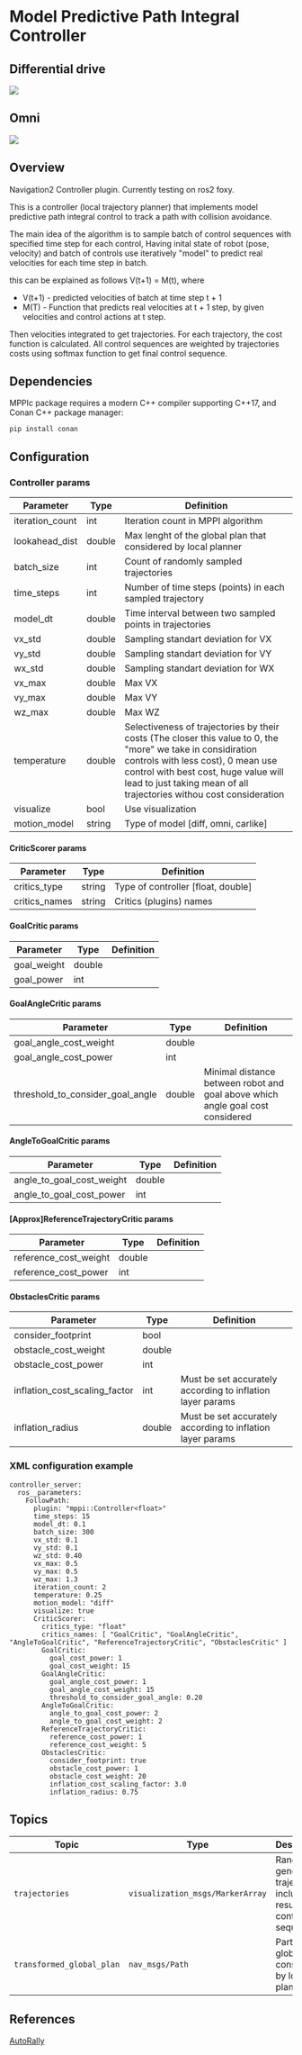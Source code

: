 # Model Predictive Path Integral Controller

## Differential drive  
![](.resources/demo-diff.gif)

## Omni
![](.resources/demo-omni.gif)

## Overview

Navigation2 Controller plugin. Currently testing on ros2 foxy.

This is a controller (local trajectory planner) that implements model predictive 
path integral control to track a path with collision avoidance. 

The main idea of the algorithm is to sample batch of control sequences with specified time step for each control, 
Having inital state of robot (pose, velocity) and batch of controls use iteratively "model" to predict real velocities for each time step in batch.

this can be explained as follows V(t+1) = M(t), where 

  - V(t+1) - predicted velocities of batch at time step t + 1
  - M(T) - Function that predicts real velocities at t + 1 step, by given velocities and control actions at t step.

Then velocities integrated to get trajectories. For each trajectory, the cost function is calculated. 
All control sequences are weighted by trajectories costs using softmax function to get final control sequence.

## Dependencies 
MPPIc package requires a modern C++ compiler supporting C++17, and Conan C++ package manager:
```
pip install conan
```

## Configuration

### Controller params
 | Parameter       | Type   | Definition                                                                                                                                                                                                                                                        |
 | --------------- | ------ | -----------------------------------------------------------------------------------------------------------                                                                                                                                                       |
 | iteration_count | int    | Iteration count in MPPI algorithm                                                                                                                                                                                                                                 |
 | lookahead_dist  | double | Max lenght of the global plan that considered by local planner                                                                                                                                                                                                    |
 | batch_size      | int    | Count of randomly sampled trajectories                                                                                                                                                                                                                            |
 | time_steps      | int    | Number of time steps (points) in each sampled trajectory                                                                                                                                                                                                          |
 | model_dt        | double | Time interval between two sampled points in trajectories                                                                                                                                                                                                          |
 | vx_std          | double | Sampling standart deviation for VX
 | vy_std          | double | Sampling standart deviation for VY
 | wx_std          | double | Sampling standart deviation for WX
 | vx_max          | double | Max VX
 | vy_max          | double | Max VY
 | wz_max          | double | Max WZ
 | temperature     | double | Selectiveness of trajectories by their costs (The closer this value to 0, the "more" we take in considiration controls with less cost), 0 mean use control with best cost, huge value will lead to just taking mean of all trajectories withou cost consideration |
 | visualize       | bool   | Use visualization                                                                                                                                                                                                                                                 |
 | motion_model    | string | Type of model [diff, omni, carlike]                                                                                                                                                                                                                               |

#### CriticScorer params

 | Parameter       | Type   | Definition                                                                                                  |
 | --------------- | ------ | ----------------------------------------------------------------------------------------------------------- |
 | critics_type    | string | Type of controller [float, double]                                                                          |
 | critics_names   | string | Critics (plugins) names

#### GoalCritic params
 | Parameter       | Type   | Definition                                                                                                  |
 | --------------- | ------ | ----------------------------------------------------------------------------------------------------------- |
 | goal_weight     | double |                                                                                                             |
 | goal_power      | int    |                                                                                                             |

#### GoalAngleCritic params
 | Parameter                        | Type   | Definition                                                                                                  |
 | ---------------                  | ------ | ----------------------------------------------------------------------------------------------------------- |
 | goal_angle_cost_weight           | double |                                                                                                             |
 | goal_angle_cost_power            | int    |                                                                                                             |
 | threshold_to_consider_goal_angle | double | Minimal distance between robot and goal above which angle goal cost considered                              |

#### AngleToGoalCritic params
 | Parameter                 | Type   | Definition                                                                                                  |
 | ---------------           | ------ | ----------------------------------------------------------------------------------------------------------- |
 | angle_to_goal_cost_weight | double |                                                                                                             |
 | angle_to_goal_cost_power  | int    |                                                                                                             |

#### [Approx]ReferenceTrajectoryCritic params
 | Parameter             | Type   | Definition                                                                                                  |
 | ---------------       | ------ | ----------------------------------------------------------------------------------------------------------- |
 | reference_cost_weight | double |                                                                                                             |
 | reference_cost_power  | int    |                                                                                                             |

#### ObstaclesCritic params
 | Parameter                     | Type   | Definition                                                                                                  |
 | ---------------               | ------ | ----------------------------------------------------------------------------------------------------------- |
 | consider_footprint            | bool   |                                                                                                             |
 | obstacle_cost_weight          | double |                                                                                                             |
 | obstacle_cost_power           | int    |                                                                                                             |
 | inflation_cost_scaling_factor | int    | Must be set accurately according to inflation layer params                                                  |
 | inflation_radius              | double | Must be set accurately according to inflation layer params                                                  |



### XML configuration example
```
controller_server:
  ros__parameters:
    FollowPath:
      plugin: "mppi::Controller<float>"
      time_steps: 15
      model_dt: 0.1
      batch_size: 300
      vx_std: 0.1
      vy_std: 0.1
      wz_std: 0.40
      vx_max: 0.5
      vy_max: 0.5
      wz_max: 1.3
      iteration_count: 2
      temperature: 0.25
      motion_model: "diff"
      visualize: true
      CriticScorer:
        critics_type: "float"
        critics_names: [ "GoalCritic", "GoalAngleCritic", "AngleToGoalCritic", "ReferenceTrajectoryCritic", "ObstaclesCritic" ]
        GoalCritic:
          goal_cost_power: 1
          goal_cost_weight: 15
        GoalAngleCritic:
          goal_angle_cost_power: 1
          goal_angle_cost_weight: 15 
          threshold_to_consider_goal_angle: 0.20
        AngleToGoalCritic:
          angle_to_goal_cost_power: 2
          angle_to_goal_cost_weight: 2
        ReferenceTrajectoryCritic:
          reference_cost_power: 1
          reference_cost_weight: 5
        ObstaclesCritic:
          consider_footprint: true
          obstacle_cost_power: 1
          obstacle_cost_weight: 20
          inflation_cost_scaling_factor: 3.0
          inflation_radius: 0.75
```

## Topics

| Topic                     | Type                             | Description                                                           |
|---------------------------|----------------------------------|-----------------------------------------------------------------------|
| `trajectories`            | `visualization_msgs/MarkerArray` | Randomly generated trajectories, including resulting control sequence |
| `transformed_global_plan` | `nav_msgs/Path`                  | Part of global plan considered by local planner                       |

## References
[AutoRally](https://github.com/AutoRally/autorally)
